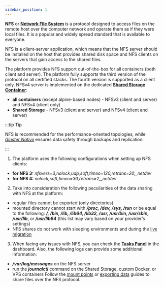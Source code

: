 ```yaml
---
sidebar_position: 1
---
```


**NFS** or **[Network File System](https://datatracker.ietf.org/doc/html/rfc7862)** is a protocol designed to access files on the remote host over the computer network and operate them as if they were local files. It is a popular and widely spread standard that is available to everyone.

NFS is a client-server application, which means that the NFS server should be installed on the host that provides shared disk space and NFS clients on the servers that gain access to the shared files.

The platform provides NFS support out-of-the-box for all containers (both client and server). The platform fully supports the third version of the protocol on all certified stacks. The fourth version is supported as a client only. NFSv4 server is implemented on the dedicated **[Shared Storage Container](/docs/Data%20Storage%20Container/Data%20Storage%20Overview)**:

- **all containers** (except alpine-based nodes) - NFSv3 (client and server) and NFSv4 (client only)
- **Shared Storage** - NFSv3 (client and server) and NFSv4 (client and server)

:::tip Tip

NFS is recommended for the performance-oriented topologies, while _[Gluster Native]( /docs/Data%20Storage%20Container/Data%20Sharing/Mount%20Protocols/GlusterFS)_ ensures data safety through backups and replication.

:::

1. The platform uses the following configurations when setting up NFS clients:

- **for NFS 3:** _nfsvers=3,nolock,udp,soft,timeo=120,retrans=20,\_netdev_
- **for NFS 4:** _nolock,soft,timeo=30,retrans=2,\_netdev_

2. Take into consideration the following peculiarities of the data sharing with NFS at the platform:

- regular files cannot be exported (only directories)
- mounted directory cannot start with **_/proc, /dev, /sys, /run_** or be equal to the following: **_/, /bin, /lib, /lib64, /lib32, /usr, /usr/bin, /usr/sbin, /usr/lib_**, or **_/usr/lib64_** (this list may vary based on your provider’s settings)
- NFS shares do not work with sleeping environments and during the [live migration]( /docs/EnvironmentManagement/Environment%20Regions/Migration%20between%20Regions)

3. When facing any issues with NFS, you can check the **[Tasks Panel]( /docs/QuickStart/Dashboard%20Guide#tasks-panel)** in the dashboard. Also, the following logs can provide some additional information:

- **_/var/log/messages_** on the NFS server
- run the **_journalctl_** command on the Shared Storage, custom Docker, or VPS containers
  Follow the [mount points]( /docs/Data%20Storage%20Container/Data%20Sharing/Mount%20Points) or [exporting data]( /docs/Data%20Storage%20Container/Data%20Sharing/Exporting%20Data%20for%20Sharing) guides to share files over the NFS protocol.
